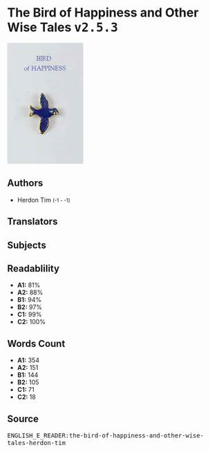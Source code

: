 # The Bird of Happiness and Other Wise Tales <kbd>v2.5.3</kbd>

![](./cover.medium.jpg "")

## Authors


 - Herdon Tim <small>(-1 - -1)</small>

## Translators



## Subjects



## Readablility


 - **A1:** 81%
 - **A2:** 88%
 - **B1:** 94%
 - **B2:** 97%
 - **C1:** 99%
 - **C2:** 100%

## Words Count


 - **A1:** 354
 - **A2:** 151
 - **B1:** 144
 - **B2:** 105
 - **C1:** 71
 - **C2:** 18

## Source


<kbd>ENGLISH_E_READER:the-bird-of-happiness-and-other-wise-tales-herdon-tim</kbd>
